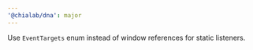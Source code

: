 ```yaml
---
'@chialab/dna': major
---
```


Use `EventTargets` enum instead of window references for static listeners.
